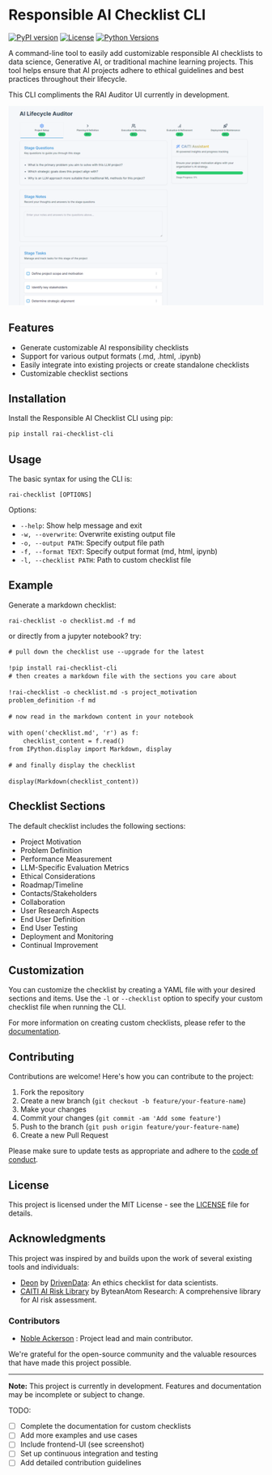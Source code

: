 # Responsible AI Checklist CLI

[![PyPI version](https://badge.fury.io/py/rai-checklist-cli.svg)](https://badge.fury.io/py/rai-checklist-cli)
[![License](https://img.shields.io/badge/License-MIT-blue.svg)](https://opensource.org/licenses/MIT)
[![Python Versions](https://img.shields.io/pypi/pyversions/rai-checklist-cli.svg)](https://pypi.org/project/rai-checklist-cli)

A command-line tool to easily add customizable responsible AI checklists to data science, Generative AI, or traditional machine learning projects. This tool helps ensure that AI projects adhere to ethical guidelines and best practices throughout their lifecycle. 

This CLI compliments the RAI Auditor UI currently in development.

![RAI Checklist UI Screenshot](https://github.com/ByteanAtomResearch/rai-checklist-cli/raw/main/images/rai-checklist-ui-screenshot.png)

<!-- ![RAI Checklist CLI Screenshot](./images/rai-checklist-cli-screenshot.png) -->

## Features

- Generate customizable AI responsibility checklists
- Support for various output formats (.md, .html, .ipynb)
- Easily integrate into existing projects or create standalone checklists
- Customizable checklist sections

## Installation

Install the Responsible AI Checklist CLI using pip:

```bash
pip install rai-checklist-cli
```

## Usage

The basic syntax for using the CLI is:

```
rai-checklist [OPTIONS]
```

Options:

- `--help`: Show help message and exit
- `-w, --overwrite`: Overwrite existing output file
- `-o, --output PATH`: Specify output file path
- `-f, --format TEXT`: Specify output format (md, html, ipynb)
- `-l, --checklist PATH`: Path to custom checklist file

## Example

Generate a markdown checklist:

```
rai-checklist -o checklist.md -f md
```

or directly from a jupyter notebook? try:

```
# pull down the checklist use --upgrade for the latest 

!pip install rai-checklist-cli
# then creates a markdown file with the sections you care about

!rai-checklist -o checklist.md -s project_motivation problem_definition -f md  

# now read in the markdown content in your notebook

with open('checklist.md', 'r') as f:
    checklist_content = f.read()
from IPython.display import Markdown, display

# and finally display the checklist

display(Markdown(checklist_content))

```

## Checklist Sections

The default checklist includes the following sections:

- Project Motivation
- Problem Definition
- Performance Measurement
- LLM-Specific Evaluation Metrics
- Ethical Considerations
- Roadmap/Timeline
- Contacts/Stakeholders
- Collaboration
- User Research Aspects
- End User Definition
- End User Testing
- Deployment and Monitoring
- Continual Improvement

## Customization

You can customize the checklist by creating a YAML file with your desired sections and items. Use the `-l` or `--checklist` option to specify your custom checklist file when running the CLI.

For more information on creating custom checklists, please refer to the [documentation](https://github.com/::GITHUB_USERNAME::/rai-checklist-cli/wiki/Custom-Checklists).

## Contributing

Contributions are welcome! Here's how you can contribute to the project:

1. Fork the repository
2. Create a new branch (`git checkout -b feature/your-feature-name`)
3. Make your changes
4. Commit your changes (`git commit -am 'Add some feature'`)
5. Push to the branch (`git push origin feature/your-feature-name`)
6. Create a new Pull Request

Please make sure to update tests as appropriate and adhere to the [code of conduct](CODE_OF_CONDUCT.md).

## License

This project is licensed under the MIT License - see the [LICENSE](LICENSE) file for details.

## Acknowledgments

This project was inspired by and builds upon the work of several existing tools and individuals:

* [Deon](https://deon.drivendata.org/) by [DrivenData](https://www.drivendata.org/): An ethics checklist for data scientists.
* [CAITI AI Risk Library](https://github.com/byteanatom/caiti-ai-risk-library) by ByteanAtom Research: A comprehensive library for AI risk assessment.

### Contributors

* [Noble Ackerson](https://www.linkedin.com/in/noblea) : Project lead and main contributor.

We're grateful for the open-source community and the valuable resources that have made this project possible.

---

**Note:** This project is currently in development. Features and documentation may be incomplete or subject to change.

TODO:
- [ ] Complete the documentation for custom checklists
- [ ] Add more examples and use cases
- [ ] Include frontend-UI (see screenshot)
- [ ] Set up continuous integration and testing
- [ ] Add detailed contribution guidelines